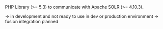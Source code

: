 PHP Library (>= 5.3) to communicate with Apache SOLR (>= 4.10.3).

-> in development and not ready to use in dev or production environment
-> fusion integration planned 
